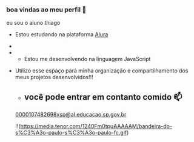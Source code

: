 ### boa vindas ao meu perfil 👻
eu sou o aluno thiago
- Estou estudando na plataforma [Alura]( https://cursos.alura.com.br )
-
-  - Estou me desenvolvendo na linguagem JavaScript
  
- Utilizo esse espaço para minha organização e compartilhamento dos meus projetos desenvolvidos!!!

  -  ## você pode entrar em contanto comido 📫

   0000107482698xsp@al.educacao.sp.gov.br






  !!(https://media.tenor.com/1240Fm0tpuAAAAAM/bandeira-do-s%C3%A3o-paulo-s%C3%A3o-paulo-fc.gif)


